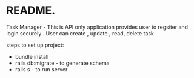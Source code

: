 # README.
Task Manager - This is API only application provides user to regsiter and login securely . User can create , update , read, delete task 

steps to set up project:

* bundle install
* rails db:migrate - to generate schema
* rails s - to run server
  
